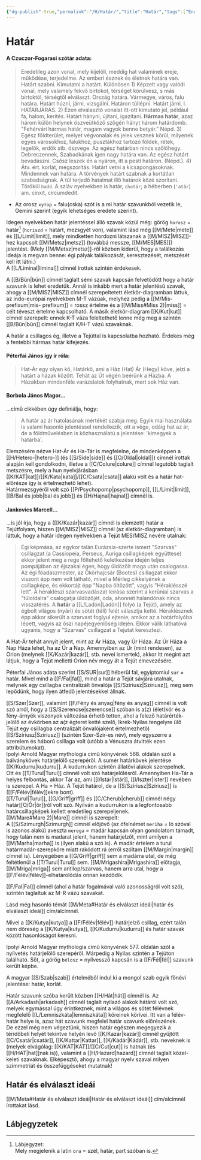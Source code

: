 ```yaml
---
{"dg-publish":true,"permalink":"/H/Határ/","title":"Határ","tags":["Englishtexttranslated"],"created":"2024-11-19T19:55","updated":"2025-05-03T11:02"}
---
```



# Határ

#### A Czuczor-Fogarasi szótár adata:

> Eredetileg azon vonal, mely kijelöli, meddig hat valaminek ereje, működése, terjedelme. Az emberi észnek és életnek határa van. Határt szabni. Kimutatni a határt. Különösen 1) Képzelt vagy valódi vonal, mely valamely fekvő birtokot, térséget körülvesz, s más birtoktól, térségtől elválaszt. Ország határa. Vármegye, város, falu határa. Határt húzni, járni, vizsgálni. Határon túllépni. Határt járni, l. HATÁRJÁRÁS. 2) Ezen elválasztó vonalat itt-ott kimutató jel, például fa, halom, kerítés. Határt hányni, újítani, igazítani. **Hármas határ**, azaz három külön helynek öszveütköző szögén hányt három határdomb. "Fehérvári hármas határ, magam vagyok benne betyár." Népd. 3) Egész földterület, melyet végvonalak és jelek vesznek körűl, milyenek egyes városokhoz, falukhoz, pusztákhoz tartozó földek, rétek, legelők, erdők stb. öszvege. Az egész határban nincs szőlőhegy. Debreczennek, Szabadkának igen nagy határa van. Az egész határt bevadászni. Csősz leszek én a nyáron, itt a pesti határon. (Népd.). 4) Átv. ért. korlát, megszorítás. Határt vetni a kicsapongásoknak. Mindennek van határa. A törvények határt szabnak a kortátlan szabadságnak. A túl terjedő hatalmat illő határok közé szorítani.  
> Törökül `hadd`. A szláv nyelvekben is határ, `chotár`; a héberben (`'atâr`) am. cinxit, circumdedit.  
- Az orosz `хутор` = falu(cska) szót is a mi határ szavunkból vezetik le, Gemini szerint (egyik lehetséges eredete szerint).  


Idegen nyelvekben határ jelentéssel álló szavak közül még: görög `horosz` = határ[^1] (`horiszd` = határt, mezsgyét von), valamint lásd még [[M/Mete\|mete]] és [[L/Limit\|limit]], mely mindketten hordozni látszanak a [[M/MISZ\|MISZ]]-hez kapcsolt [[M/Metsz\|metsz]] (továbbá messze, [[M/MES\|MES]]) jelentést. (Mely [[M/Metsz\|metsz]]-ről közben kiderül, hogy a találkozás ideája is megvan benne: égi pályák találkozását, keresztezését, metszését kell itt látni.)  
A [[L/Liminal\|liminal]] címnél írottak szintén érdekesek.  

A [[B/Bűn\|bűn]] címnél taglalt sémi szavak kapcsán felvetődött hogy a határ szavunk is lehet eredetük. Annál is inkább mert a határ jelentésű szavak, ahogy a [[M/MISZ\|MISZ]] címnél szerepeltetett életkör-diagramban láttuk, az indo-európai nyelvekben M-T vázúak, melyhez pedig a [[M/Mis- prefixum\|mis- prefixum]] = rossz értelme és a [[M/Miss#Miss 2)\|miss]] = célt téveszt értelme kapcsolható. A másik életkör-diagram [[K/Kut\|kut]] címnél szerepelt: ennek K-T váza feleltethető lenne még meg a szintén [[B/Bűn\|bűn]] címnél taglalt K/H-T vázú szavaknak.  

A határ a csillagos ég, illetve a Tejúttal is kapcsolatba hozható. Érdekes még a fentebbi hármas határ kifejezés.  

#### Péterfai János így ír róla:  

> Hat-Ár egy olyan kő, Határkő, ami a Ház (Hat) Ár (Hegy) köve, jelzi a határt a házak között. Tehát az Út végén beérünk a Házba. A Házakban mindenféle varázslatok folyhatnak, mert sok Ház van.  

#### Borbola János Magor...

...című cikkében úgy definiálja, hogy:  
> A határ az ár hatolásának mértékét szabja meg. Egyik mai használata is valami hasonló jelentéssel rendelkezik, ott a vége, odáig hat az ár, de a földművelésben is közhasználatú a jelentése: 'kimegyek a határba'.  

Elemzésére nézve Hat-Ár és Ha-Tár is megfelelne, de mindenképpen a [[H/Hetero-\|hetero-]] (és [[S/Side\|side]] és [[O/Oldal\|oldal]]) címnél írottak alapján kell gondolkodni, illetve a [[C/Colure\|colure]] címnél legutóbb taglalt metszésre, mely a hun nyelvjárásban [[K/KAT\|kat]]/[[K/Kata\|kata]]/[[C/Csata\|csata]] alakú volt és a határ hat- előrésze így is értelmezhető lehet).  
Határmezsgyéről volt szó [[P/Psychopomp\|psychopomp]], [[L/Limit\|limit]], [[B/Bal és jobb\|bal és jobb]] és [[H/Hajnal\|hajnal]] címnél is.  

#### Jankovics Marcell...

...is jól írja, hogy a ([[K/Kazár\|kazár]] címnél is elemzett) határ a Tejútfolyam, hiszen [[M/MISZ\|MISZ]] címnél (az életkör-diagramban) is láttuk, hogy a határ idegen nyelvekben a Tejút MES/MISZ nevére utalnak:  
> Égi képmása, az egykor talán Eurázsia-szerte ismert "Szarvas" csillagzat (a Cassiopeia, Perseus, Auriga csillagképek együttese) ekkor jelent meg a rege föltehető keletkezése idején teljes pompájában az éjszakai égen, hogy üldözőit maga után csalogassa. Az égi főadászmester, az Ökörhajcsár (Bootes) csillagzat ekkor viszont épp nem volt látható, mivel a Mérleg cikkelyének a csillagképe, és ekkortájt épp "Napba öltözött", vagyis "Héraklésszé lett". A héraklészi szarvasvadászat leírása szerint a kerüniai szarvas a "túloldalra" csalogatja üldözőjét, oda, ahonnét halandónak nincs visszatérés. A **határ** a [[L/Ladón\|Ladón]] folyó (a Tejút), amely az égbolt világos (nyári) és sötét (téli) felét választja ketté. Héraklésznek épp akkor sikerült a szarvast foglyul ejtenie, amikor az a határfolyóba lépett, vagyis az őszi napéjegyenlőség idején. Ekkor válik láthatóvá ugyanis, hogy a "Szarvas" csillagzat a Tejutat keresztezi.  

A Hat-Ár tehát annyit jelent, mint az Ár Háza, vagy Úr Háza. Az Úr Háza a Nap Háza lehet, ha az Úr a Nap. Amennyiben az Úr (mint rendesen), az Orion (melynek [[K/Kazár\|kazár]], stb. nevei ismertek), akkor itt megint azt látjuk, hogy a Tejút melletti Orion név megy át a Tejút elnevezésére.  

Péterfai János adata szerint [[S/SUR\|sur]] héberül fal, egyiptomiul `sur` = határ. Mivel mind a [[F/Fal\|fal]], mind a határ a Tejút sávjára utalnak, melynek egy csillagba centralizált önvalója [[S/Szíriusz\|Szíriusz]], meg sem lepődünk, hogy ilyen átfedő jelentésekkel állnak.  

[[S/Szer\|Szer]], valamint [[F/Fény és anyag\|fény és anyag]] címnél is volt szó arról, hogy a [[S/Szerencse\|szerencse]] szóban is a(z) (élet)kör és a fény-árnyék viszonyok változása érhető tetten, ahol a felező határérték-jelölő az évkörben az a(z égteret ketté szelő, Ikrek-Nyilas tengelyre ülő Tejút egy csillagba centralizált önvalójaként értelmezhető) [[S/Szíriusz\|Szíriusz]] (szintén Szer-Szir-es név), mely egyszerre a szerelem és háború csillaga volt (utóbb a Vénuszra átvitték ezen attribútumokat).  
Ipolyi Arnold Magyar mythologia című könyvének 568. oldalán szól a bálványkövek határjelölő szerepéről. A sumér határkövek jelentése [[K/Kudurru\|kudurru]]. A kudurrukon szintén állatövi alakok szerepelnek.  
Ott és [[T/Turul\|Turul]] címnél volt szó határjelölésről. Amennyiben Ha-Tár a helyes felbontás, akkor Tár az, ami [[I/Istár\|Istár]], [[I/Iszter\|Ister]] nevében is szerepel. A Ha = Ház. A Tejút határol, de a [[S/Szíriusz\|Szíriusz]] is ([[F/Félév\|félév]]ekre bont).  
[[T/Turul\|Turul]], [[G/Griff\|griff]] és [[C/Cherub\|cherub]] címnél négy határ[[O/Őr\|őr]]ről volt szó. Nyilván a kudurrukon is a legfontosabb határcsillagképek kellett eredetileg szerepeljenek.  
[[M/Mare#Mare 2)\|Mare]] címnél is szerepelt:  
A [[S/Szimurgh\|Szimurgh]] címnél előjövő (az ófelnémet `meriha` = ló szóval is azonos alakú) aveszta `merega` = madár kapcsán olyan gondolatom támadt, hogy talán nem is madarat jelent, hanem határjelzőt, mint amilyen a [[M/Marha\|marha]] is (ilyen alakú a szó is). A madár értelem a turul határmadár-szerepköre miatt rakódott rá (erről szóltam [[M/Margin\|margin]] címnél is). Lényegében a [[G/Griff\|griff]] sem a madárra utal, de még feltétlenül a [[T/Turul\|Turul]] sem. [[M/Mrigashira\|Mrigashira]] előtagja, [[M/Mriga\|mriga]] sem antilop/szarvas, hanem arra utal, hogy a [[F/Félév\|félév]]-elhatárolódás onnan kezdődik.  

[[F/Fal\|Fal]] címnél (ahol a határ fogalmával való azonosságról volt szó), szintén taglaltuk az M-R vázú szavakat.

Lásd még hasonló témát [[M/Meta#Határ és elválaszt ideái\|határ és elválaszt ideái]] cím/alcímnél.  

Mivel a [[K/Kutya\|kutya]] a [[F/Félév\|félév]]-határjelző csillag, ezért talán nem dőreség a [[K/Kutya\|kutya]], [[K/Kudurru\|kudurru]] és határ szavak között hasonlóságot keresni.  

Ipolyi Arnold Magyar mythologia című könyvének 577. oldalán szól a nyílvetés határjelölő szerepéről. Márpedig a Nyilas szintén a Tejúton található. Sőt, a görög `bélosz` = nyílvessző kapcsán is a [[F/Fél\|fél]] szavunk került képbe.  

A magyar [[S/Szab\|szab]] értelméből indul ki a mongol szab egyik főnévi jelentése: határ, korlát.  

Határ szavunk szóba került közben [[H/Hát\|hát]] címnél is. Az [[A/Arkadash\|arkadash]] címnél taglalt nyilazó alakok hátáról volt szó, melyek egymással úgy érintkeznek, mint a világos és sötét félévnek megfelelő [[L/Lemniszkáta\|lemniszkáta]] köreinek körívei. Itt van a félév-határ helye is, azaz hát szavunk megfelel határ szavunk előrészének.  
De ezzel még nem végeztünk, hiszen határ egészen megegyezik a téridőbeli helyét tekintve helyén levő [[K/Kazár\|kazár]] címnél gyűjtött [[C/Csatár\|csatár]], [[K/Kattar\|Kattar]], [[K/Kádár\|Kádár]], stb. neveknek is (melyek elvágólag: [[K/KAT\|KAT]]/[[C/Cut\|cut]] is hatnak (és [[H/HAT\|hat]]nak is)), valamint a [[H/Hazard\|hazard]] címnél taglalt közel-keleti szavaknak. Elképesztő, ahogy a magyar nyelv szavai milyen szimmetriát és összefüggéseket mutatnak!  

## Határ és elválaszt ideái

[[M/Meta#Határ és elválaszt ideái\|Határ és elválaszt ideái]] cím/alcímnél írottakat lásd.  

## Lábjegyzetek

[^1]: Lábjegyzet:  
Mely megjelenik a latin `ora` = szél, határ, part szóban is.  